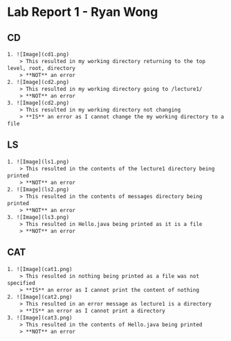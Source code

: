 # Lab Report 1 - Ryan Wong
## CD
    1. ![Image](cd1.png)
        > This resulted in my working directory returning to the top level, root, directory
        > **NOT** an error
    2. ![Image](cd2.png)
        > This resulted in my working directory going to /lecture1/
        > **NOT** an error
    3. ![Image](cd2.png)
        > This resulted in my working directory not changing
        > **IS** an error as I cannot change the my working directory to a file

## LS
    1. ![Image](ls1.png)
        > This resulted in the contents of the lecture1 directory being printed
        > **NOT** an error 
    2. ![Image](ls2.png)
        > This resulted in the contents of messages directory being printed
        > **NOT** an error
    3. ![Image](ls3.png)
        > This resulted in Hello.java being printed as it is a file
        > **NOT** an error 
## CAT
    1. ![Image](cat1.png)
        > This resulted in nothing being printed as a file was not specified
        > **IS** an error as I cannot print the content of nothing
    2. ![Image](cat2.png)
        > This resulted in an error message as lecture1 is a directory
        > **IS** an error as I cannot print a directory
    3. ![Image](cat3.png)
        > This resulted in the contents of Hello.java being printed
        > **NOT** an error 
